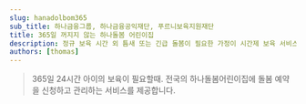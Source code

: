 ```yaml
---
slug: hanadolbom365
sub_title: 하나금융그룹, 하나금융공익재단, 푸르니보육지원재단
title: 365일 꺼지지 않는 하나돌봄 어린이집
description: 정규 보육 시간 외 틈새 또는 긴급 돌봄이 필요한 가정이 시간제 보육 서비스를 이용할 수 있습니다.
authors: [thomas]
---
```


> 365일 24시간 아이의 보육이 필요할때. 전국의 하나돌봄어린이집에 돌봄 예약을 신청하고 관리하는 서비스를 제공합니다.

